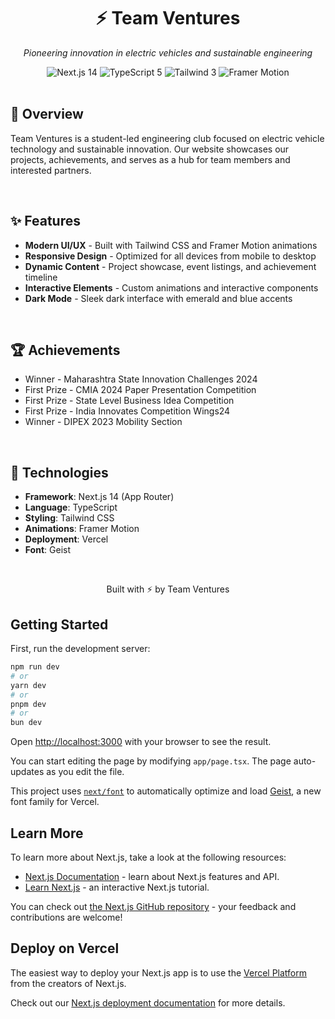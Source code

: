 <div align="center">
  <h1>⚡ Team Ventures</h1>
  <p><em>Pioneering innovation in electric vehicles and sustainable engineering</em></p>
  
  <img src="https://img.shields.io/badge/Next.js-14-black?style=flat-square&logo=next.js" alt="Next.js 14" />
  <img src="https://img.shields.io/badge/TypeScript-5-blue?style=flat-square&logo=typescript" alt="TypeScript 5" />
  <img src="https://img.shields.io/badge/Tailwind-3-06B6D4?style=flat-square&logo=tailwindcss" alt="Tailwind 3" />
  <img src="https://img.shields.io/badge/Framer_Motion-10-0055FF?style=flat-square&logo=framer" alt="Framer Motion" />
</div>

<br />

## 🚀 Overview

Team Ventures is a student-led engineering club focused on electric vehicle technology and sustainable innovation. Our website showcases our projects, achievements, and serves as a hub for team members and interested partners.

<br />

## ✨ Features

- **Modern UI/UX** - Built with Tailwind CSS and Framer Motion animations
- **Responsive Design** - Optimized for all devices from mobile to desktop
- **Dynamic Content** - Project showcase, event listings, and achievement timeline
- **Interactive Elements** - Custom animations and interactive components
- **Dark Mode** - Sleek dark interface with emerald and blue accents

<br />

## 🏆 Achievements

- Winner - Maharashtra State Innovation Challenges 2024
- First Prize - CMIA 2024 Paper Presentation Competition
- First Prize - State Level Business Idea Competition
- First Prize - India Innovates Competition Wings24
- Winner - DIPEX 2023 Mobility Section

<br />

## 🔧 Technologies

- **Framework**: Next.js 14 (App Router)
- **Language**: TypeScript
- **Styling**: Tailwind CSS
- **Animations**: Framer Motion
- **Deployment**: Vercel
- **Font**: Geist

<br />

<div align="center">
  <p>Built with ⚡ by Team Ventures</p>
</div>

## Getting Started

First, run the development server:

```bash
npm run dev
# or
yarn dev
# or
pnpm dev
# or
bun dev
```

Open [http://localhost:3000](http://localhost:3000) with your browser to see the result.

You can start editing the page by modifying `app/page.tsx`. The page auto-updates as you edit the file.

This project uses [`next/font`](https://nextjs.org/docs/app/building-your-application/optimizing/fonts) to automatically optimize and load [Geist](https://vercel.com/font), a new font family for Vercel.

## Learn More

To learn more about Next.js, take a look at the following resources:

- [Next.js Documentation](https://nextjs.org/docs) - learn about Next.js features and API.
- [Learn Next.js](https://nextjs.org/learn) - an interactive Next.js tutorial.

You can check out [the Next.js GitHub repository](https://github.com/vercel/next.js) - your feedback and contributions are welcome!

## Deploy on Vercel

The easiest way to deploy your Next.js app is to use the [Vercel Platform](https://vercel.com/new?utm_medium=default-template&filter=next.js&utm_source=create-next-app&utm_campaign=create-next-app-readme) from the creators of Next.js.

Check out our [Next.js deployment documentation](https://nextjs.org/docs/app/building-your-application/deploying) for more details.

